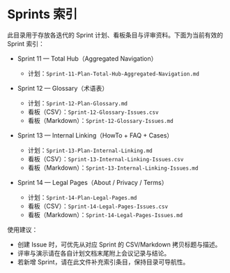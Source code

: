 # Sprints 索引

此目录用于存放各迭代的 Sprint 计划、看板条目与评审资料。下面为当前有效的 Sprint 索引：

- Sprint 11 — Total Hub（Aggregated Navigation）
  - 计划：`Sprint-11-Plan-Total-Hub-Aggregated-Navigation.md`
- Sprint 12 — Glossary（术语表）
  - 计划：`Sprint-12-Plan-Glossary.md`
  - 看板（CSV）：`Sprint-12-Glossary-Issues.csv`
  - 看板（Markdown）：`Sprint-12-Glossary-Issues.md`
- Sprint 13 — Internal Linking（HowTo + FAQ + Cases）
  - 计划：`Sprint-13-Plan-Internal-Linking.md`
  - 看板（CSV）：`Sprint-13-Internal-Linking-Issues.csv`
  - 看板（Markdown）：`Sprint-13-Internal-Linking-Issues.md`

- Sprint 14 — Legal Pages（About / Privacy / Terms）
  - 计划：`Sprint-14-Plan-Legal-Pages.md`
  - 看板（CSV）：`Sprint-14-Legal-Pages-Issues.csv`
  - 看板（Markdown）：`Sprint-14-Legal-Pages-Issues.md`

使用建议：
- 创建 Issue 时，可优先从对应 Sprint 的 CSV/Markdown 拷贝标题与描述。
- 评审与演示请在各自计划文档末尾附上会议记录与结论。
- 若新增 Sprint，请在此文件补充索引条目，保持目录可导航性。
